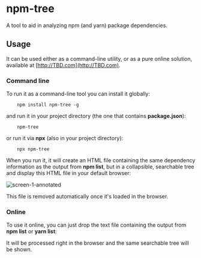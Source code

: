 # npm-tree

A tool to aid in analyzing npm (and yarn) package dependencies.

## Usage

It can be used either as a command-line utility, or as a pure online solution, available at [http://TBD.com](http://TBD.com).

### Command line

To run it as a command-line tool you can install it globally:

```Shell
    npm install npm-tree -g
```

and run it in your project directory (the one that contains **package.json**):

```Shell
    npm-tree
```

or run it via **npx** (also in your project directory):

```Shell
    npx npm-tree
```

When you run it, it will create an HTML file containing the same dependency information as the output from **npm list**, but in a collapsible, searchable tree and display this HTML file in your default browser:

![screen-1-annotated](https://user-images.githubusercontent.com/12632548/113087209-24f1d700-91b1-11eb-9a2e-6bce9dda520e.png)

This file is removed automatically once it's loaded in the browser.

### Online

To use it online, you can just drop the text file containing the output from **npm list** or **yarn list**:

It will be processed right in the browser and the same searchable tree will be shown.
